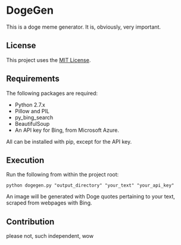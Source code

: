 # DogeGen

This is a doge meme generator. It is, obviously, very important.

## License

This project uses the [MIT License](LICENSE).

## Requirements

The following packages are required:

* Python 2.7.x
* Pillow and PIL
* py_bing_search
* BeautifulSoup
* An API key for Bing, from Microsoft Azure.

All can be installed with pip, except for the API key.

## Execution

Run the following from within the project root:

```
python dogegen.py "output_directory" "your_text" "your_api_key"
```

An image will be generated with Doge quotes pertaining to your text, scraped from webpages with Bing.

## Contribution

please not, such independent, wow
